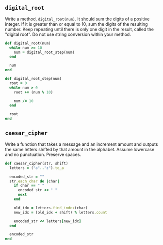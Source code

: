 ## `digital_root`

Write a method, `digital_root(num)`. It should sum the digits of a
positive integer. If it is greater than or equal to 10, sum the digits of the
resulting number. Keep repeating until there is only one digit in the
result, called the "digital root". Do not use string conversion within
your method.

```ruby
def digital_root(num)
  while num >= 10
    num = digital_root_step(num)
  end

  num
end

def digital_root_step(num)
  root = 0
  while num > 0
    root += (num % 10)

    num /= 10
  end

  root
end
```

## `caesar_cipher`

Write a function that takes a message and an increment amount and
outputs the same letters shifted by that amount in the
alphabet. Assume lowercase and no punctuation. Preserve spaces.

```ruby
def caesar_cipher(str, shift)
  letters = ("a".."z").to_a

  encoded_str = ""
  str.each_char do |char|
    if char == " "
      encoded_str << " "
      next
    end

    old_idx = letters.find_index(char)
    new_idx = (old_idx + shift) % letters.count

    encoded_str << letters[new_idx]
  end

  encoded_str
end
```
